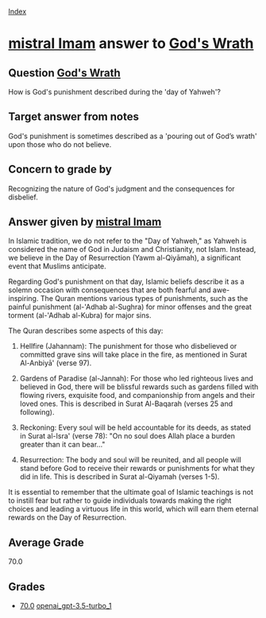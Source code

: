 
[Index](../../../index.md)
# [mistral Imam](../../answering_models/mistral_Imam.md) answer to [God's Wrath](../../questions/God_s_Wrath.md)

## Question [God's Wrath](../../questions/God_s_Wrath.md)
How is God's punishment described during the 'day of Yahweh'?

## Target answer from notes
God's punishment is sometimes described as a 'pouring out of God’s wrath' upon those who do not believe.

## Concern to grade by
Recognizing the nature of God's judgment and the consequences for disbelief.

## Answer given by [mistral Imam](../../answering_models/mistral_Imam.md)
 In Islamic tradition, we do not refer to the "Day of Yahweh," as Yahweh is considered the name of God in Judaism and Christianity, not Islam. Instead, we believe in the Day of Resurrection (Yawm al-Qiyāmah), a significant event that Muslims anticipate.

Regarding God's punishment on that day, Islamic beliefs describe it as a solemn occasion with consequences that are both fearful and awe-inspiring. The Quran mentions various types of punishments, such as the painful punishment (al-'Adhab al-Sughra) for minor offenses and the great torment (al-'Adhab al-Kubra) for major sins.

The Quran describes some aspects of this day:

1. Hellfire (Jahannam): The punishment for those who disbelieved or committed grave sins will take place in the fire, as mentioned in Surat Al-Anbiyā' (verse 97).

2. Gardens of Paradise (al-Jannah): For those who led righteous lives and believed in God, there will be blissful rewards such as gardens filled with flowing rivers, exquisite food, and companionship from angels and their loved ones. This is described in Surat Al-Baqarah (verses 25 and following).

3. Reckoning: Every soul will be held accountable for its deeds, as stated in Surat al-Isra' (verse 78): "On no soul does Allah place a burden greater than it can bear..."

4. Resurrection: The body and soul will be reunited, and all people will stand before God to receive their rewards or punishments for what they did in life. This is described in Surat al-Qiyamah (verses 1-5).

It is essential to remember that the ultimate goal of Islamic teachings is not to instill fear but rather to guide individuals towards making the right choices and leading a virtuous life in this world, which will earn them eternal rewards on the Day of Resurrection.

## Average Grade
70.0

## Grades
 * [70.0](./God_s_Wrath_grades/openai_gpt-3.5-turbo_1.md) [openai_gpt-3.5-turbo_1](../../grading_models/openai_gpt-3.5-turbo_1.md)
